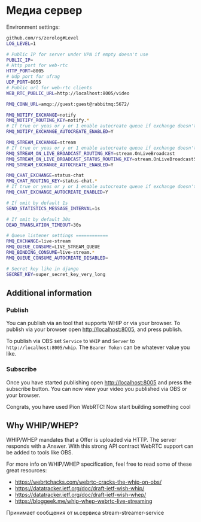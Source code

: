 # Медиа сервер

Environment settings:

```bash
github.com/rs/zerolog#Level
LOG_LEVEL=1

# Public IP for server under VPN if empty doesn't use
PUBLIC_IP=
# Http port for web-rtc
HTTP_PORT=8005
# Udp port for ufrag
UDP_PORT=8055
# Public url for web-rtc clients
WEB_RTC_PUBLIC_URL=http://localhost:8005/video

RMQ_CONN_URL=amqp://guest:guest@rabbitmq:5672/

RMQ_NOTIFY_EXCHANGE=notify
RMQ_NOTIFY_ROUTING_KEY=notify.*
# If true or yeas or y or 1 enable autocreate queue if exchange doesn't exists
RMQ_NOTIFY_EXCHANGE_AUTOCREATE_ENABLED=Y

RMQ_STREAM_EXCHANGE=stream
# If true or yeas or y or 1 enable autocreate queue if exchange doesn't exists
RMQ_STREAM_ON_LIVE_BROADCAST_ROUTING_KEY=stream.OnLiveBroadcast
RMQ_STREAM_ON_LIVE_BROADCAST_STATUS_ROUTING_KEY=stream.OnLiveBroadcastStatus
RMQ_STREAM_EXCHANGE_AUTOCREATE_ENABLED=Y

RMQ_CHAT_EXCHANGE=status-chat
RMQ_CHAT_ROUTING_KEY=status-chat.*
# If true or yeas or y or 1 enable autocreate queue if exchange doesn't exists
RMQ_CHAT_EXCHANGE_AUTOCREATE_ENABLED=Y

# If omit by default 1s
SEND_STATISTICS_MESSAGE_INTERVAL=1s

# If omit by default 30s
DEAD_TRANSLATION_TIMEOUT=30s

# Queue listener settings ============
RMQ_EXCHANGE=live-stream
RMQ_QUEUE_CONSUME=LIVE_STREAM_QUEUE
RMQ_BINDING_CONSUME=live-stream.*
RMQ_QUEUE_CONSUME_AUTOCREATE_DISABLED=

# Secret key like in django
SECRET_KEY=super_secret_key_very_long
```

## Additional information

### Publish

You can publish via an tool that supports WHIP or via your browser. To publish via your browser open [http://localhost:8005](http://localhost:8005), and press publish.

To publish via OBS set `Service` to `WHIP` and `Server` to `http://localhost:8005/whip`. The `Bearer Token` can be whatever value you like.

### Subscribe

Once you have started publishing open [http://localhost:8005](http://localhost:8005) and press the subscribe button. You can now view your video you published via
OBS or your browser.

Congrats, you have used Pion WebRTC! Now start building something cool

## Why WHIP/WHEP?

WHIP/WHEP mandates that a Offer is uploaded via HTTP. The server responds with a Answer. With this strong API contract WebRTC support can be added to tools like OBS.

For more info on WHIP/WHEP specification, feel free to read some of these great resources:

- <https://webrtchacks.com/webrtc-cracks-the-whip-on-obs/>
- <https://datatracker.ietf.org/doc/draft-ietf-wish-whip/>
- <https://datatracker.ietf.org/doc/draft-ietf-wish-whep/>
- <https://bloggeek.me/whip-whep-webrtc-live-streaming>

Принимает сообщения от м.сервиса stream-streamer-service  
